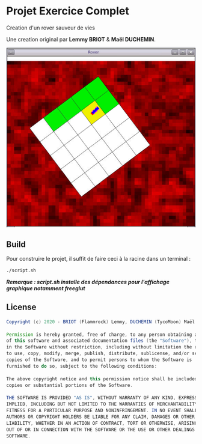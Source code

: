 # __Projet Exercice Complet__

Creation d'un rover sauveur de vies

Une creation original par __Lemmy BRIOT__ & __Maël DUCHEMIN__.

![](screenshot.png)

## Build

Pour construire le projet, il suffit de faire ceci à la racine dans un terminal :

```bash
./script.sh
```

**_Remarque : script.sh installe des dépendances pour l'affichage graphique notamment freeglut_**

## License

```java
Copyright (c) 2020 - BRIOT (Flammrock) Lemmy, DUCHEMIN (TycoMoon) Maël

Permission is hereby granted, free of charge, to any person obtaining a copy
of this software and associated documentation files (the "Software"), to deal
in the Software without restriction, including without limitation the rights
to use, copy, modify, merge, publish, distribute, sublicense, and/or sell
copies of the Software, and to permit persons to whom the Software is
furnished to do so, subject to the following conditions:

The above copyright notice and this permission notice shall be included in all
copies or substantial portions of the Software.

THE SOFTWARE IS PROVIDED "AS IS", WITHOUT WARRANTY OF ANY KIND, EXPRESS OR
IMPLIED, INCLUDING BUT NOT LIMITED TO THE WARRANTIES OF MERCHANTABILITY,
FITNESS FOR A PARTICULAR PURPOSE AND NONINFRINGEMENT. IN NO EVENT SHALL THE
AUTHORS OR COPYRIGHT HOLDERS BE LIABLE FOR ANY CLAIM, DAMAGES OR OTHER
LIABILITY, WHETHER IN AN ACTION OF CONTRACT, TORT OR OTHERWISE, ARISING FROM,
OUT OF OR IN CONNECTION WITH THE SOFTWARE OR THE USE OR OTHER DEALINGS IN THE
SOFTWARE.
```